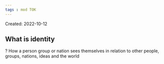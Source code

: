 ```yaml
---
tags : mod TOK
---
```

Created: 2022-10-12 

## What is identity

?
How a person group or nation sees themselves in relation to other people, groups, nations, ideas and the world